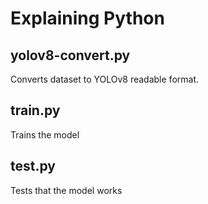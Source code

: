 # Explaining Python

## yolov8-convert.py

Converts dataset to YOLOv8 readable format.

## train.py

Trains the model

## test.py

Tests that the model works

